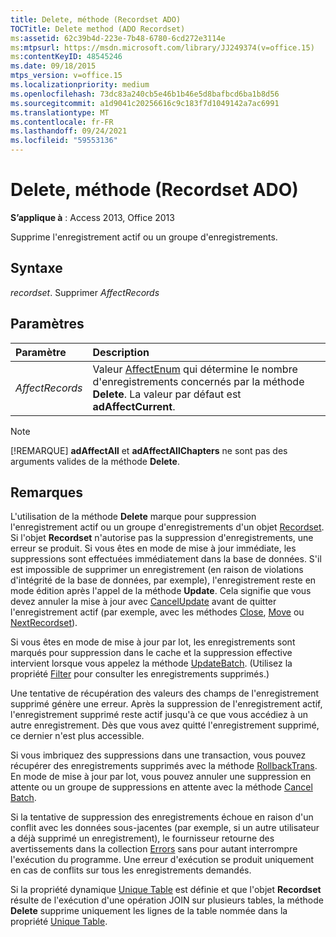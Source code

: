 ```yaml
---
title: Delete, méthode (Recordset ADO)
TOCTitle: Delete method (ADO Recordset)
ms:assetid: 62c39b4d-223e-7b48-6780-6cd272e3114e
ms:mtpsurl: https://msdn.microsoft.com/library/JJ249374(v=office.15)
ms:contentKeyID: 48545246
ms.date: 09/18/2015
mtps_version: v=office.15
ms.localizationpriority: medium
ms.openlocfilehash: 73dc83a240cb5e46b1b46e5d8bafbcd6ba1b8d56
ms.sourcegitcommit: a1d9041c20256616c9c183f7d1049142a7ac6991
ms.translationtype: MT
ms.contentlocale: fr-FR
ms.lasthandoff: 09/24/2021
ms.locfileid: "59553136"
---
```

# <a name="delete-method-ado-recordset"></a>Delete, méthode (Recordset ADO)

**S’applique à** : Access 2013, Office 2013

Supprime l'enregistrement actif ou un groupe d'enregistrements.

## <a name="syntax"></a>Syntaxe

*recordset*. Supprimer *AffectRecords*

## <a name="parameters"></a>Paramètres

|Paramètre|Description|
|:--------|:----------|
|*AffectRecords* |Valeur [AffectEnum](affectenum.md) qui détermine le nombre d'enregistrements concernés par la méthode **Delete**. La valeur par défaut est **adAffectCurrent**.|

> [!NOTE]
> [!REMARQUE] **adAffectAll** et **adAffectAllChapters** ne sont pas des arguments valides de la méthode **Delete**.

## <a name="remarks"></a>Remarques

L'utilisation de la méthode **Delete** marque pour suppression l'enregistrement actif ou un groupe d'enregistrements d'un objet [Recordset](recordset-object-ado.md). Si l'objet **Recordset** n'autorise pas la suppression d'enregistrements, une erreur se produit. Si vous êtes en mode de mise à jour immédiate, les suppressions sont effectuées immédiatement dans la base de données. S'il est impossible de supprimer un enregistrement (en raison de violations d'intégrité de la base de données, par exemple), l'enregistrement reste en mode édition après l'appel de la méthode **Update**. Cela signifie que vous devez annuler la mise à jour avec [CancelUpdate](cancelupdate-method-ado.md) avant de quitter l'enregistrement actif (par exemple, avec les méthodes [Close](close-method-ado.md), [Move](move-method-ado.md) ou [NextRecordset](nextrecordset-method-ado.md)).

Si vous êtes en mode de mise à jour par lot, les enregistrements sont marqués pour suppression dans le cache et la suppression effective intervient lorsque vous appelez la méthode [UpdateBatch](updatebatch-method-ado.md). (Utilisez la propriété [Filter](filter-property-ado.md) pour consulter les enregistrements supprimés.)

Une tentative de récupération des valeurs des champs de l'enregistrement supprimé génère une erreur. Après la suppression de l'enregistrement actif, l'enregistrement supprimé reste actif jusqu'à ce que vous accédiez à un autre enregistrement. Dès que vous avez quitté l'enregistrement supprimé, ce dernier n'est plus accessible.

Si vous imbriquez des suppressions dans une transaction, vous pouvez récupérer des enregistrements supprimés avec la méthode [RollbackTrans](begintrans-committrans-and-rollbacktrans-methods-ado.md). En mode de mise à jour par lot, vous pouvez annuler une suppression en attente ou un groupe de suppressions en attente avec la méthode [Cancel Batch](cancelbatch-method-ado.md).

Si la tentative de suppression des enregistrements échoue en raison d'un conflit avec les données sous-jacentes (par exemple, si un autre utilisateur a déjà supprimé un enregistrement), le fournisseur retourne des avertissements dans la collection [Errors](errors-collection-ado.md) sans pour autant interrompre l'exécution du programme. Une erreur d'exécution se produit uniquement en cas de conflits sur tous les enregistrements demandés.

Si la propriété dynamique [Unique Table](unique-table-unique-schema-unique-catalog-properties-dynamic-ado.md) est définie et que l'objet **Recordset** résulte de l'exécution d'une opération JOIN sur plusieurs tables, la méthode **Delete** supprime uniquement les lignes de la table nommée dans la propriété [Unique Table](unique-table-unique-schema-unique-catalog-properties-dynamic-ado.md).

